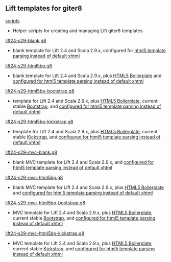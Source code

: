 ## Lift templates for giter8

[scripts][0]

- Helper scripts for creating and managing Lift giter8 templates

[lift24-s29-blank.g8][1]

- blank template for Lift 2.4 and Scala 2.9.x, configured for [html5 template parsing instead of default xhtml][12]

[lift24-s29-html5bp.g8][2]

- blank template for Lift 2.4 and Scala 2.9.x, plus [HTML5 Boilerplate][9] and [configured for html5 template parsing instead of default xhtml][12]

[lift24-s29-html5bp-bootstrap.g8][3]

- template for Lift 2.4 and Scala 2.9.x, plus [HTML5 Boilerplate][9], current stable [Bootstrap][10], and [configured for html5 template parsing instead of default xhtml][12]

[lift24-s29-html5bp-kickstrap.g8][4]

- template for Lift 2.4 and Scala 2.9.x, plus [HTML5 Boilerplate][9], current stable [Kickstrap][11], and [configured for html5 template parsing instead of default xhtml][12]

[lift24-s29-mvc-blank.g8][5]

- blank MVC template for Lift 2.4 and Scala 2.9.x, and [configured for html5 template parsing instead of default xhtml][12]

[lift24-s29-mvc-html5bp.g8][6]

- blank MVC template for Lift 2.4 and Scala 2.9.x, plus [HTML5 Boilerplate][9] and [configured for html5 template parsing instead of default xhtml][12]

[lift24-s29-mvc-html5bp-bootstrap.g8][7]

- MVC template for Lift 2.4 and Scala 2.9.x, plus [HTML5 Boilerplate][9], current stable [Bootstrap][10], and [configured for html5 template parsing instead of default xhtml][12]

[lift24-s29-mvc-html5bp-kickstrap.g8][8]

- MVC template for Lift 2.4 and Scala 2.9.x, plus [HTML5 Boilerplate][9], current stable [Kickstrap][11], and [configured for html5 template parsing instead of default xhtml][12]

[0]: http://github.com/lift-stack/giter8-templates
[1]: http://github.com/lift-stack/lift24-s29-blank.g8
[2]: http://github.com/lift-stack/lift24-s29-html5bp.g8
[3]: http://github.com/lift-stack/lift24-s29-html5bp-bootstrap.g8
[4]: http://github.com/lift-stack/lift24-s29-html5bp-kickstrap.g8
[5]: http://github.com/lift-stack/lift24-s29-mvc-blank.g8
[6]: http://github.com/lift-stack/lift24-s29-mvc-html5bp.g8
[7]: http://github.com/lift-stack/lift24-s29-mvc-html5bp-bootstrap.g8
[8]: http://github.com/lift-stack/lift24-s29-mvc-html5bp-kickstrap.g8
[9]: http://html5boilerplate.com/
[10]: http://twitter.github.com/bootstrap/
[11]: http://ajkochanowicz.github.com/Kickstrap/
[12]: http://www.assembla.com/spaces/liftweb/wiki/HtmlProperties_XHTML_and_HTML5

